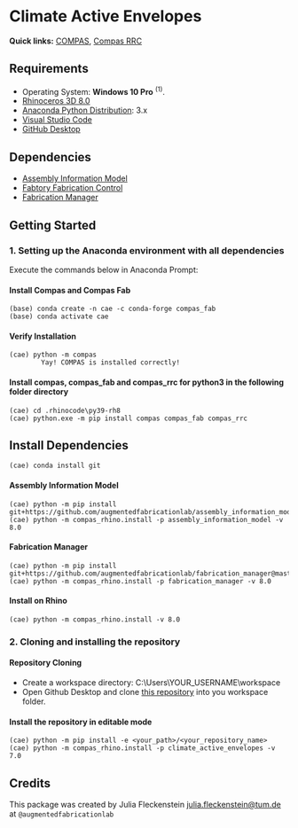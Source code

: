 # Climate Active Envelopes

**Quick links:** [COMPAS](https://compas.dev/compas/latest/index.html), [Compas RRC](https://compas-rrc.github.io/compas_rrc/latest/)

## Requirements

* Operating System: **Windows 10 Pro** <sup>(1)</sup>.
* [Rhinoceros 3D 8.0](https://www.rhino3d.com/)
* [Anaconda Python Distribution](https://www.anaconda.com/download/): 3.x
* [Visual Studio Code](https://code.visualstudio.com/)
* [GitHub Desktop](https://desktop.github.com/)

## Dependencies

* [Assembly Information Model](https://github.com/augmentedfabricationlab/assembly_information_model)
* [Fabtory Fabrication Control](https://github.com/augmentedfabricationlab/fabtory_fabrication_control)
* [Fabrication Manager](https://github.com/augmentedfabricationlab/fabrication_manager)

## Getting Started

### 1. Setting up the Anaconda environment with all dependencies

Execute the commands below in Anaconda Prompt:

#### Install Compas and Compas Fab

    (base) conda create -n cae -c conda-forge compas_fab
    (base) conda activate cae
    
#### Verify Installation

    (cae) python -m compas
            Yay! COMPAS is installed correctly!

#### Install compas, compas_fab and compas_rrc for python3 in the following folder directory

    (cae) cd .rhinocode\py39-rh8
    (cae) python.exe -m pip install compas compas_fab compas_rrc

## Install Dependencies

    (cae) conda install git
    
#### Assembly Information Model
    
    (cae) python -m pip install git+https://github.com/augmentedfabricationlab/assembly_information_model@master#egg=assembly_information_model
    (cae) python -m compas_rhino.install -p assembly_information_model -v 8.0
  
#### Fabrication Manager

    (cae) python -m pip install git+https://github.com/augmentedfabricationlab/fabrication_manager@master#egg=fabrication_manager
    (cae) python -m compas_rhino.install -p fabrication_manager -v 8.0
    
#### Install on Rhino

    (cae) python -m compas_rhino.install -v 8.0

### 2. Cloning and installing the repository

#### Repository Cloning
* Create a workspace directory: C:\Users\YOUR_USERNAME\workspace
* Open Github Desktop and clone [this repository](https://github.com/augmentedfabricationlab/climate_active_envelopes) into you workspace folder.

#### Install the repository in editable mode
    (cae) python -m pip install -e <your_path>/<your_repository_name>
    (cae) python -m compas_rhino.install -p climate_active_envelopes -v 7.0

## Credits

This package was created by Julia Fleckenstein <julia.fleckenstein@tum.de> at `@augmentedfabricationlab`
